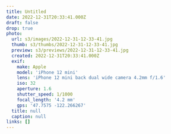 ```yaml
---
title: Untitled
date: 2022-12-31T20:33:41.000Z
draft: false
drop: true
photo:
  url: s3/images/2022-12-31-12-33-41.jpg
  thumb: s3/thumbs/2022-12-31-12-33-41.jpg
  preview: s3/previews/2022-12-31-12-33-41.jpg
  created: 2022-12-31T20:33:41.000Z
  exif:
    make: Apple
    model: 'iPhone 12 mini'
    lens: 'iPhone 12 mini back dual wide camera 4.2mm f/1.6'
    iso: 32
    aperture: 1.6
    shutter_speed: 1/1000
    focal_length: '4.2 mm'
    gps: '47.7575 -122.266267'
  title: null
  caption: null
links: []
---
```

